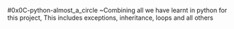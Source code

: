 #0x0C-python-almost_a_circle
~Combining all we have learnt in python for this project, This includes exceptions, inheritance, loops and all others
